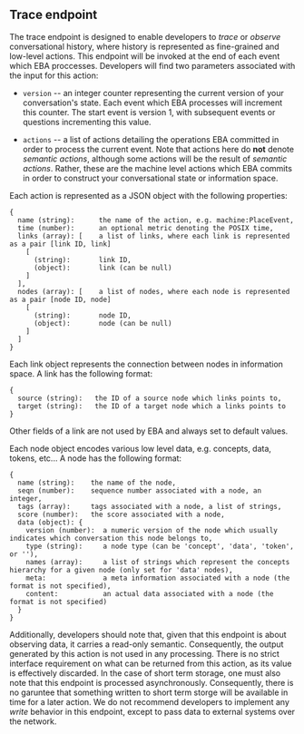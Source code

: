 ## Trace endpoint

The trace endpoint is designed to enable developers to _trace_ or _observe_ conversational history, where history is represented as fine-grained and low-level actions. This endpoint will be invoked at the end of each event which EBA proccesses. Developers will find two parameters associated with the input for this action:
  
  - `version` -- an integer counter representing the current version of your conversation's state. Each event which EBA processes will increment this counter. The start event is version 1, with subsequent events or questions incrementing this value.
  
  - `actions` -- a list of actions detailing the operations EBA committed in order to process the current event. Note that actions here do __not__ denote _semantic actions_, although some actions will be the result of _semantic actions_. Rather, these are the machine level actions which EBA commits in order to construct your conversational state or information space. 

Each action is represented as a JSON object with the following properties:

```
{
  name (string):      the name of the action, e.g. machine:PlaceEvent,
  time (number):      an optional metric denoting the POSIX time,
  links (array): [    a list of links, where each link is represented as a pair [link ID, link]
    [
      (string):       link ID,
      (object):       link (can be null)
    ]
  ],
  nodes (array): [    a list of nodes, where each node is represented as a pair [node ID, node]
    [
      (string):       node ID,
      (object):       node (can be null)
    ]
  ]
}
```

Each link object represents the connection between nodes in information space. A link has the following format:

```
{
  source (string):   the ID of a source node which links points to,
  target (string):   the ID of a target node which a links points to
}
```

Other fields of a link are not used by EBA and always set to default values.

Each node object encodes various low level data, e.g. concepts, data, tokens, etc... A node has the following format:

```
{
  name (string):    the name of the node,
  seqn (number):    sequence number associated with a node, an integer,
  tags (array):     tags associated with a node, a list of strings,
  score (number):   the score associated with a node,
  data (object): {
    version (number):  a numeric version of the node which usually indicates which conversation this node belongs to, 
    type (string):     a node type (can be 'concept', 'data', 'token', or ''),
    names (array):     a list of strings which represent the concepts hierarchy for a given node (only set for 'data' nodes),
    meta:              a meta information associated with a node (the format is not specified),
    content:           an actual data associated with a node (the format is not specified)
  }
}
```

Additionally, developers should note that, given that this endpoint is about observing data, it carries a read-only semantic. Consequently, the output generated by this action is not used in any processing. There is no strict interface requirement on what can be returned from this action, as its value is effectively discarded. In the case of short term storage, one must also note that this endpoint is processed asynchronously. Consequently, there is no garuntee that something written to short term storge will be available in time for a later action. We do not recommend developers to implement any _write_ behavior in this endpoint, except to pass data to external systems over the network.
